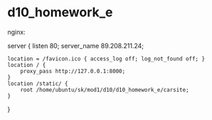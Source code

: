 # d10_homework_e

nginx:

server {
    listen 80;
    server_name 89.208.211.24;

    location = /favicon.ico { access_log off; log_not_found off; }
    location / {
        proxy_pass http://127.0.0.1:8000;
    }
    location /static/ {
        root /home/ubuntu/sk/mod1/d10/d10_homework_e/carsite;
    }
}



